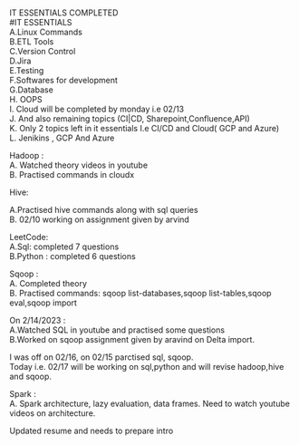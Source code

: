 #
IT ESSENTIALS COMPLETED<br>
#IT ESSENTIALS <br>
A.Linux Commands<br>
B.ETL Tools<br>
C.Version Control<br>
D.Jira<br>
E.Testing<br>
F.Softwares for development<br>
G.Database<br>
H. OOPS<br>
I. Cloud will be completed by monday  i.e 02/13 <br>
J. And also remaining topics (CI|CD, Sharepoint,Confluence,API) <br>
K. Only 2 topics left in it essentials I.e CI/CD and Cloud( GCP and Azure)<br>
L. Jenikins , GCP And Azure<br>


Hadoop : <br>
A. Watched theory videos in youtube<br>
B. Practised commands in cloudx<br>

Hive: <br>

A.Practised hive commands along with sql queries<br>
B. 02/10 working on assignment given by arvind<br>


LeetCode: <br>
A.Sql: completed 7 questions <br>
B.Python : completed 6 questions <br>

Sqoop : <br>
A. Completed theory <br>
B. Practised commands: sqoop list-databases,sqoop list-tables,sqoop eval,sqoop import <br>

On 2/14/2023 : <br>
A.Watched SQL in youtube and practised some questions <br>
B.Worked on sqoop assignment given by aravind on Delta import.

I was off on 02/16, on 02/15 parctised sql, sqoop.<br>
Today i.e. 02/17 will be working on sql,python and will revise hadoop,hive and sqoop.<br>

Spark : <br>
A. Spark architecture, lazy evaluation, data frames. Need to watch youtube videos on architecture. <br>

Updated resume and needs to prepare intro<br>


